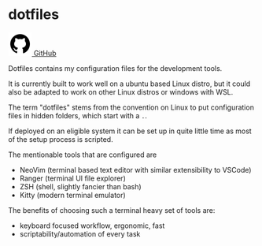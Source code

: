 # dotfiles

<a href="https://github.com/aMOPel/dotfiles">
<img src="assets/icons8-github.svg" alt="GitHub" class="inline m-1 dark:invert">
GitHub</a>

Dotfiles contains my configuration files for the development tools.

It is currently built to work well on a ubuntu based Linux distro,
but it could also be adapted to work on other Linux distros or windows with WSL.

The term "dotfiles" stems from the convention on Linux to
put configuration files in hidden folders, which start with a `.`.

If deployed on an eligible system it can be set up in quite little time 
as most of the setup process is scripted.

The mentionable tools that are configured are 
- NeoVim (terminal based text editor with similar extensibility to VSCode)
- Ranger (terminal UI file explorer)
- ZSH (shell, slightly fancier than bash)
- Kitty (modern terminal emulator)

The benefits of choosing such a terminal heavy set of tools are:
- keyboard focused workflow, ergonomic, fast
- scriptability/automation of every task
